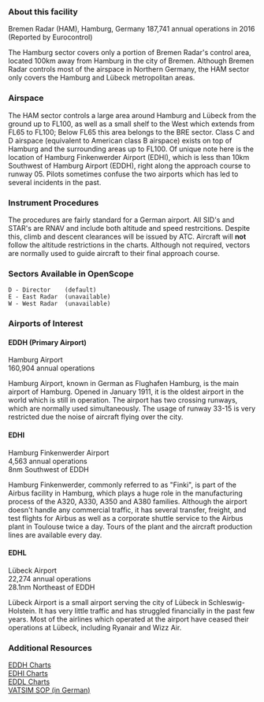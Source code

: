 ### About this facility
Bremen Radar (HAM), Hamburg, Germany
187,741 annual operations in 2016 (Reported by Eurocontrol)

The Hamburg sector covers only a portion of Bremen Radar's control area, located 100km away from Hamburg in the city of Bremen. Although Bremen Radar controls most of the airspace in Northern Germany, the HAM sector only covers the Hamburg and Lübeck metropolitan areas.

### Airspace
The HAM sector controls a large area around Hamburg and Lübeck from the ground up to FL100, as well as a small shelf to the West which extends from FL65 to FL100; Below FL65 this area belongs to the BRE sector. 
Class C and D airspace (equivalent to American class B airspace) exists on top of Hamburg and the surrounding areas up to FL100.
Of unique note here is the location of Hamburg Finkenwerder Airport (EDHI), which is less than 10km Southwest of Hamburg Airport (EDDH), right along the approach course to runway 05. Pilots sometimes confuse the two airports which has led to several incidents in the past.

### Instrument Procedures
The procedures are fairly standard for a German airport. All SID's and STAR's are RNAV and include both altitude and speed restrcitions. Despite this, climb and descent clearances will be issued by ATC. Aircraft will **not** follow the altitude restrictions in the charts. Although not required, vectors are normally used to guide aircraft to their final approach course.

### Sectors Available in OpenScope
```
D - Director    (default)
E - East Radar  (unavailable)
W - West Radar  (unavailable)
```

### Airports of Interest

#### EDDH (Primary Airport)
Hamburg Airport  
160,904 annual operations

Hamburg Airport, known in German as Flughafen Hamburg, is the main airport of Hamburg. Opened in January 1911, it is the oldest airport in the world which is still in operation. The airport has two crossing runways, which are normally used simultaneously. The usage of runway 33-15 is very restricted due the noise of aircraft flying over the city.

#### EDHI
Hamburg Finkenwerder Airport  
4,563 annual operations  
8nm Southwest of EDDH

Hamburg Finkenwerder, commonly referred to as "Finki", is part of the Airbus facility in Hamburg, which plays a huge role in the manufacturing process of the A320, A330, A350 and A380 families. Although the airport doesn't handle any commercial traffic, it has several transfer, freight, and test flights for Airbus as well as a corporate shuttle service to the Airbus plant in Toulouse twice a day. Tours of the plant and the aircraft production lines are available every day. 

#### EDHL
Lübeck Airport  
22,274 annual operations  
28.1nm Northeast of EDDH

Lübeck Airport is a small airport serving the city of Lübeck in Schleswig-Holstein. It has very little traffic and has struggled financially in the past few years. Most of the airlines which operated at the airport have ceased their operations at Lübeck, including Ryanair and Wizz Air.

### Additional Resources
[EDDH Charts](http://nav.vatsim-germany.org/files/edww/charts/eddh/public/EDDH_AIO.pdf)  
[EDHI Charts](http://nav.vatsim-germany.org/files/edww/charts/edhi/public/EDHI_AIO.pdf)  
[EDDL Charts](http://nav.vatsim-germany.org/files/edww/charts/edhl/public/EDHL_AIO.pdf)  
[VATSIM SOP (in German)](https://drive.google.com/file/d/1wOl8Pj-5YgAAvY87f5_mq_rfeLSPw_kb/view?usp=sharing)
